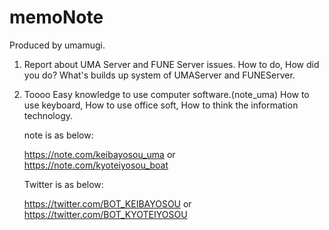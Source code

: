 # memoNote
Produced by umamugi.

1. Report about UMA Server and FUNE Server issues.
  How to do,
  How did you do?
  What's builds up system of UMAServer and FUNEServer.

2. Toooo Easy knowledge to use computer software.(note_uma)
  How to use keyboard,
  How to use office soft,
  How to think the information technology.

    note is as below:
    
    https://note.com/keibayosou_uma  or  
    https://note.com/kyoteiyosou_boat
    
    Twitter is as below:
    
    https://twitter.com/BOT_KEIBAYOSOU  or  
    https://twitter.com/BOT_KYOTEIYOSOU
    
